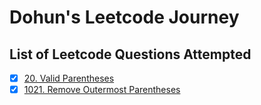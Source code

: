 # Dohun's Leetcode Journey

## List of Leetcode Questions Attempted
- [x] [20. Valid Parentheses](https://github.com/doinghun/leetcode/blob/master/valid-parentheses.js)
- [x] [1021. Remove Outermost Parentheses](https://github.com/doinghun/leetcode/blob/master/remove-outermost-paretheses.js)
